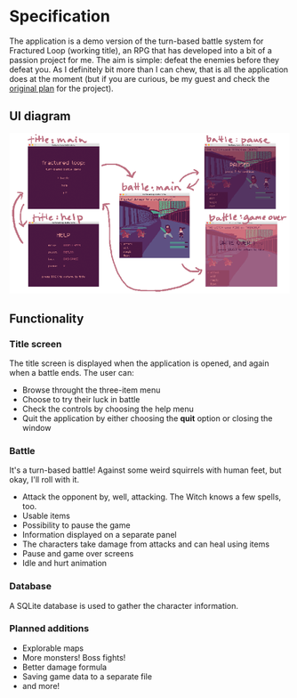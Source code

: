 # Specification

The application is a demo version of the turn-based battle system for Fractured Loop (working title), an RPG that has developed into a bit of a passion project for me. The aim is simple: defeat the enemies before they defeat you. As I definitely bit more than I can chew, that is all the application does at the moment (but if you are curious, be my guest and check the [original plan](https://github.com/nuclearkittens/ot-projekti/blob/master/documentation/og_specification.md) for the project).

## UI diagram

![ui diagram](https://github.com/nuclearkittens/ot-projekti/blob/master/documentation/images/ui_diagram.png)

## Functionality

### Title screen

The title screen is displayed when the application is opened, and again when a battle ends. The user can:

+ Browse throught the three-item menu
+ Choose to try their luck in battle
+ Check the controls by choosing the help menu
+ Quit the application by either choosing the **quit** option or closing the window

### Battle

It's a turn-based battle! Against some weird squirrels with human feet, but okay, I'll roll with it.

+ Attack the opponent by, well, attacking. The Witch knows a few spells, too.
+ Usable items
+ Possibility to pause the game
+ Information displayed on a separate panel
+ The characters take damage from attacks and can heal using items
+ Pause and game over screens
+ Idle and hurt animation

### Database

A SQLite database is used to gather the character information.

### Planned additions

+ Explorable maps
+ More monsters! Boss fights!
+ Better damage formula
+ Saving game data to a separate file
+ and more!
